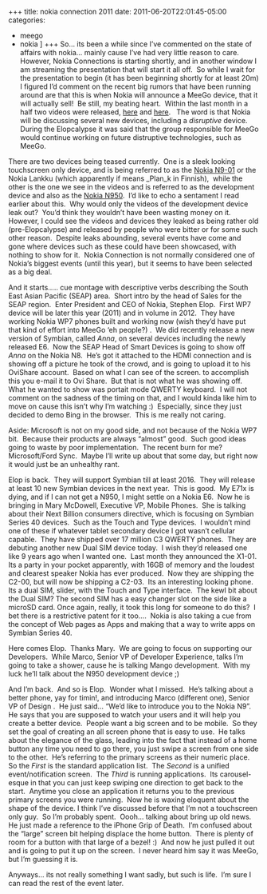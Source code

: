 +++
title: nokia connection 2011
date: 2011-06-20T22:01:45-05:00
categories:
  - meego
  - nokia
]
+++
So&#8230; its been a while since I&#8217;ve commented on the state of affairs with nokia&#8230; mainly cause I&#8217;ve had very little reason to care.  However, Nokia Connections is starting shortly, and in another window I am streaming the presentation that will start it all off.  So while I wait for the presentation to begin (it has been beginning shortly for at least 20m) I figured I&#8217;d comment on the recent big rumors that have been running around are that this is when Nokia will announce a MeeGo device, that it will actually sell!  Be still, my beating heart.  Within the last month in a  half two videos were released, [here](http://mynokiablog.com/2011/05/19/nokia-pulls-nokia-n9-teaser-vid-from-youtube/ "PocketNow article about Jesse's Girl Video") and [here](http://www.viddler.com/explore/engadget/videos/1515/ "Nokia E9? teaser").   The word is that Nokia will be discussing several new devices, including a _disruptive_ device.  During the Elopcalypse it was said that the group responsible for MeeGo would continue working on future distruptive technologies, such as MeeGo.

There are two devices being teased currently.  One is a sleek looking touchscreen only device, and is being referred to as the [Nokia N9-01](http://pocketnow.com/android/nokia-n9-first-press-shots "Nokia N9 Press Shots") or the Nokia Lankku (which apparently if means _Plan_k in Finnish),  while the other is the one we see in the videos and is referred to as the development device and also as the [Nokia N950](http://www.meegousers.com/1484/what-to-expect-from-nokia-n950/ "What to expect from the Nokia N950?").  I&#8217;d like to echo a sentament I read earlier about this.  Why would only the videos of the development device leak out?  You&#8217;d think they wouldn&#8217;t have been wasting money on it.  However, I could see the videos and devices they leaked as being rather old (pre-Elopcalypse) and released by people who were bitter or for some such other reason.  Despite leaks abounding, several events have come and gone where devices such as these could have been showcased, with nothing to show for it.  Nokia Connection is not normally considered one of Nokia&#8217;s biggest events (until this year), but it seems to have been selected as a big deal.

And it starts&#8230;.. cue montage with descriptive verbs describing the South East Asian Pacific (SEAP) area.  Short intro by the head of Sales for the SEAP region.  Enter President and CEO of Nokia, Stephen Elop.  First WP7 device will be later this year (2011) and in volume in 2012.  They have working Nokia WP7 phones built and working now (wish they&#8217;d have put that kind of effort into MeeGo &#8216;eh people?) .  We did recently release a new version of Symbian, called _Anna_, on several devices including the newly released E6.  Now the SEAP Head of Smart Devices is going to show off _Anna_ on the Nokia N8.  He&#8217;s got it attached to the HDMI connection and is showing off a picture he took of the crowd, and is going to upload it to his OviShare account.  Based on what I can see of the screen. to accomplish this you e-mail it to Ovi Share.  But that is not what he was showing off.  What he wanted to show was portait mode QWERTY keyboard.  I will not comment on the sadness of the timing on that, and I would kinda like him to move on cause this isn&#8217;t why I&#8217;m watching :)  Especially, since they just decided to demo Bing in the browser.  This is me really not caring.

Aside: Microsoft is not on my good side, and not because of the Nokia WP7 bit.  Because their products are always &#8220;almost&#8221; good.  Such good ideas going to waste by poor implementation.  The recent burn for me? Microsoft/Ford Sync.  Maybe I&#8217;ll write up about that some day, but right now it would just be an unhealthy rant.

Elop is back.  They will support Symbian till at least 2016.  They will release at least 10 new Symbian devices in the next year.  This is good.  My E71x is dying, and if I can not get a N950, I might settle on a Nokia E6.  Now he is bringing in Mary McDowell, Executive VP, Mobile Phones.  She is talking about their Next Billion consumers directive, which is focusing on Symbian Series 40 devices.  Such as the Touch and Type devices.  I wouldn&#8217;t mind one of these if whatever tablet secondary device I got wasn&#8217;t cellular capable.  They have shipped over 17 million C3 QWERTY phones.  They are debuting another new Dual SIM device today.  I wish they&#8217;d released one like 9 years ago when I wanted one.  Last month they announced the X1-01. Its a party in your pocket apparently, with 16GB of memory and the loudest and clearest speaker Nokia has ever produced.  Now they are shipping the C2-00, but will now be shipping a C2-03.  Its an interesting looking phone.  Its a dual SIM, slider, with the Touch and Type interface.  The kewl bit about the Dual SIM? The second SIM has a easy changer slot on the side like a microSD card. Once again, really, it took this long for someone to do this?  I bet there is a restrictive patent for it too&#8230;.  Nokia is also taking a cue from the concept of Web pages as Apps and making that a way to write apps on Symbian Series 40.

Here comes Elop.  Thanks Mary.  We are going to focus on supporting our Developers.  While Marco, Senior VP of Developer Experience, talks I&#8217;m going to take a shower, cause he is talking Mango development.  With my luck he&#8217;ll talk about the N950 development device ;)

And I&#8217;m back.  And so is Elop.  Wonder what I missed.  He&#8217;s talking about a better phone, yay for timin!, and introducing Marco (different one), Senior VP of Design .  He just said&#8230; &#8220;We&#8217;d like to introduce you to the Nokia N9&#8221;.  He says that you are supposed to watch your users and it will help you create a better device.  People want a big screen and to be mobile.  So they set the goal of creating an all screen phone that is easy to use.  He talks about the elegance of the glass, leading into the fact that instead of a home button any time you need to go there, you just swipe a screen from one side to the other.  He&#8217;s referring to the primary screens as their numeric place.  So the _First_ is the standard application list.  The _Second_ is a unified event/notification screen.  The _Third_ is running applications.  Its carousel-esque in that you can just keep swiping one direction to get back to the start.  Anytime you close an application it returns you to the previous primary screens you were running.  Now he is waxing eloquent about the shape of the device. I think I&#8217;ve discussed before that I&#8217;m not a touchscreen only guy.  So I&#8217;m probably spent.  Oooh&#8230; talking about bring up old news.  He just made a reference to the iPhone Grip of Death.  I&#8217;m confused about the &#8220;large&#8221; screen bit helping displace the home button.  There is plenty of room for a button with that large of a bezel! :)  And now he just pulled it out and is going to put it up on the screen.  I never heard him say it was MeeGo, but I&#8217;m guessing it is.

Anyways&#8230; its not really something I want sadly, but such is life.  I&#8217;m sure I can read the rest of the event later.

&nbsp;
